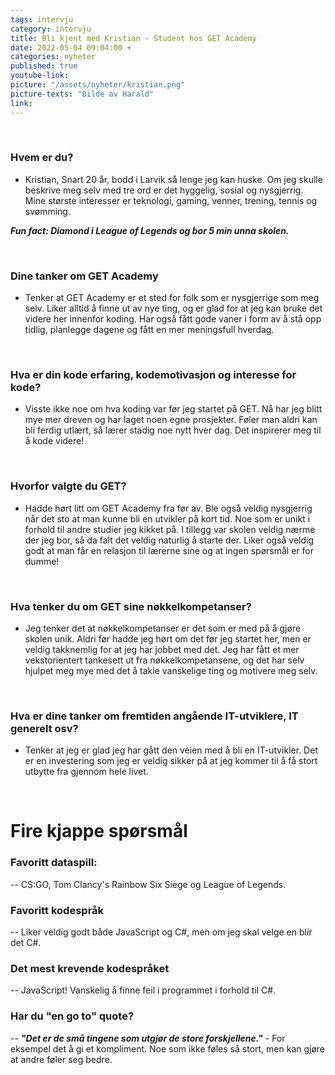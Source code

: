 ```yaml
---
tags: intervju
category: intervju
title: Bli kjent med Kristian - Student hos GET Academy
date: 2022-05-04 09:04:00 +
categories: nyheter
published: true
youtube-link:
picture: "/assets/nyheter/kristian.png"
picture-texts: "Bilde av Harald"
link: 
---
```

<br>

### Hvem er du?
- Kristian, Snart 20 år, bodd i Larvik så lenge jeg kan huske. Om jeg skulle beskrive meg selv med tre ord er det hyggelig, sosial og nysgjerrig. Mine største interesser er teknologi, gaming, venner, trening, tennis og svømming.

***Fun fact: Diamond i League of Legends og bor 5 min unna skolen.***

<br>

### Dine tanker om GET Academy

- Tenker at GET Academy er et sted for folk som er nysgjerrige som meg selv. Liker alltid å finne ut av nye ting, og er glad for at jeg kan bruke det videre her innenfor koding. Har også fått gode vaner i form av å stå opp tidlig, planlegge dagene og fått en mer meningsfull hverdag.

<br>


### Hva er din kode erfaring, kodemotivasjon og interesse for kode?

- Visste ikke noe om hva koding var før jeg startet på GET. Nå har jeg blitt mye mer dreven og har laget noen egne prosjekter. Føler man aldri kan bli ferdig utlært, så lærer stadig noe nytt hver dag. Det inspirerer meg til å kode videre!

<br>

### Hvorfor valgte du GET?

- Hadde hørt litt om GET Academy fra før av. Ble også veldig nysgjerrig når det sto at man kunne bli en utvikler på kort tid. Noe som er unikt i forhold til andre studier jeg kikket på. I tillegg var skolen veldig nærme der jeg bor, så da falt det veldig naturlig å starte der. Liker også veldig godt at man får en relasjon til lærerne sine og at ingen spørsmål er for dumme!

<br>

### Hva tenker du om GET sine nøkkelkompetanser?

- Jeg tenker det at nøkkelkompetanser er det som er med på å gjøre skolen unik. Aldri før hadde jeg hørt om det før jeg startet her, men er veldig takknemlig for at jeg har jobbet med det. Jeg har fått et mer vekstorientert tankesett ut fra nøkkelkompetansene, og det har selv hjulpet meg mye med det å takle vanskelige ting og motivere meg selv.

<br>

### Hva er dine tanker om fremtiden angående IT-utviklere, IT generelt osv?

- Tenker at jeg er glad jeg har gått den veien med å bli en IT-utvikler. Det er en investering som jeg er veldig sikker på at jeg kommer til å få stort utbytte fra gjennom hele livet.

<br>

# Fire kjappe spørsmål


### Favoritt dataspill: 

-- CS:GO, Tom Clancy's Rainbow Six Siege og League of Legends.


### Favoritt kodespråk 

-- Liker veldig godt både JavaScript og C#, men om jeg skal velge en blir det C#.

### Det mest krevende kodespråket

-- JavaScript! Vanskelig å finne feil i programmet i forhold til C#.


### Har du "en go to" quote?

-- ***"Det er de små tingene som utgjør de store forskjellene."*** - For eksempel det å gi et kompliment. Noe som ikke føles så stort, men kan gjøre at andre føler seg bedre.
